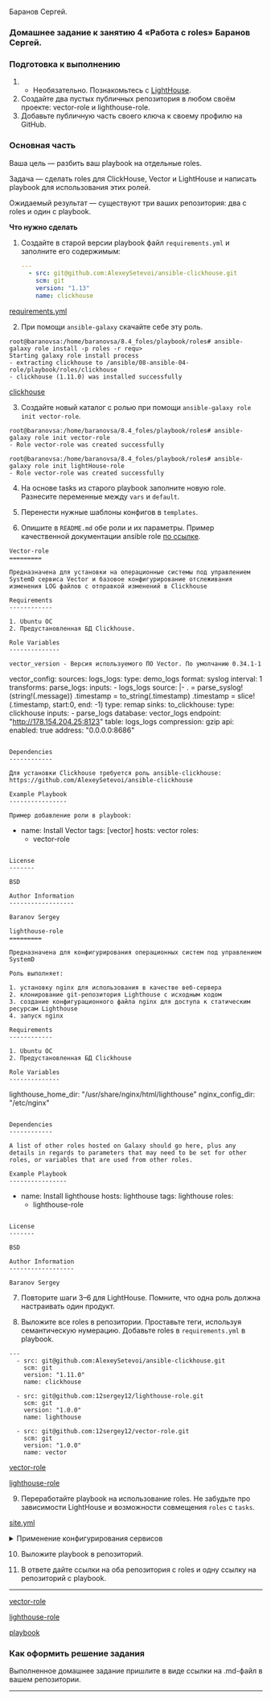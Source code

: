  Баранов Сергей.
### Домашнее задание к занятию 4 «Работа с roles» Баранов Сергей.

### Подготовка к выполнению

1. * Необязательно. Познакомьтесь с [LightHouse](https://youtu.be/ymlrNlaHzIY?t=929).
2. Создайте два пустых публичных репозитория в любом своём проекте: vector-role и lighthouse-role.
3. Добавьте публичную часть своего ключа к своему профилю на GitHub.

### Основная часть

Ваша цель — разбить ваш playbook на отдельные roles. 

Задача — сделать roles для ClickHouse, Vector и LightHouse и написать playbook для использования этих ролей. 

Ожидаемый результат — существуют три ваших репозитория: два с roles и один с playbook.

**Что нужно сделать**

1. Создайте в старой версии playbook файл `requirements.yml` и заполните его содержимым:

   ```yaml
   ---
     - src: git@github.com:AlexeySetevoi/ansible-clickhouse.git
       scm: git
       version: "1.13"
       name: clickhouse 
   ```
[requirements.yml](https://github.com/12sergey12/8.4_ansible_role/blob/main/playbook/requirements.yml)

2. При помощи `ansible-galaxy` скачайте себе эту роль.

```
root@baranovsa:/home/baranovsa/8.4_foles/playbook/roles# ansible-galaxy role install -p roles -r requ>
Starting galaxy role install process
- extracting clickhouse to /ansible/08-ansible-04-role/playbook/roles/clickhouse
- clickhouse (1.11.0) was installed successfully
```

[clickhouse](https://github.com/12sergey12/8.4_ansible_role/tree/main/playbook/roles/clickhouse)

3. Создайте новый каталог с ролью при помощи `ansible-galaxy role init vector-role`.

```
root@baranovsa:/home/baranovsa/8.4_foles/playbook/roles# ansible-galaxy role init vector-role
- Role vector-role was created successfully
```

```
root@baranovsa:/home/baranovsa/8.4_foles/playbook/roles# ansible-galaxy role init lightHouse-role
- Role vector-role was created successfully
```

4. На основе tasks из старого playbook заполните новую role. Разнесите переменные между `vars` и `default`. 

5. Перенести нужные шаблоны конфигов в `templates`.

6. Опишите в `README.md` обе роли и их параметры. Пример качественной документации ansible role [по ссылке](https://github.com/cloudalchemy/ansible-prometheus).

```
Vector-role
=========

Предназначена для установки на операционные системы под управлением SystemD сервиса Vector и базовое конфигурирование отслеживания изменения LOG файлов с отправкой изменений в Clickhouse

Requirements
------------

1. Ubuntu ОС
2. Предустановленная БД Clickhouse.

Role Variables
--------------

vector_version - Версия используемого ПО Vector. По умолчанию 0.34.1-1

```
vector_config:
  sources:
    logs_logs:
      type: demo_logs
      format: syslog
      interval: 1
  transforms:
    parse_logs:
      inputs:
        - logs_logs
      source: |-
        . = parse_syslog!(string!(.message))
        .timestamp = to_string(.timestamp)
        .timestamp = slice!(.timestamp, start:0, end: -1)
      type: remap
  sinks:
    to_clickhouse:
      type: clickhouse
      inputs:
        - parse_logs
      database: vector_logs
      endpoint: "http://178.154.204.25:8123"
      table: logs_logs
      compression: gzip
  api:
    enabled: true
    address: "0.0.0.0:8686"
```

Dependencies
------------

Для установки Clickhouse требуется роль ansible-clickhouse: https://github.com/AlexeySetevoi/ansible-clickhouse

Example Playbook
----------------

Пример добавление роли в playbook:

```
- name: Install Vector
  tags: [vector]
  hosts: vector
  roles:
    - vector-role
```

License
-------

BSD

Author Information
------------------

Baranov Sergey
```

```
lighthouse-role
=========

Предназначена для конфигурирования операционных систем под управлением SystemD

Роль выполняет:

1. установку nginx для использования в качестве веб-сервера
2. клонирование git-репозитория Lighthouse с исходным кодом
3. создание конфигурационного файла nginx для доступа к статическим ресурсам Lighthouse
4. запуск nginx

Requirements
------------

1. Ubuntu ОС
2. Предустановленная БД Clickhouse

Role Variables
--------------

```
lighthouse_home_dir: "/usr/share/nginx/html/lighthouse"
nginx_config_dir: "/etc/nginx"
```

Dependencies
------------

A list of other roles hosted on Galaxy should go here, plus any details in regards to parameters that may need to be set for other roles, or variables that are used from other roles.

Example Playbook
----------------

```
- name: Install lighthouse
  hosts: lighthouse
  tags: lighthouse
  roles:
    - lighthouse-role
```

License
-------

BSD

Author Information
------------------

Baranov Sergey
```

7. Повторите шаги 3–6 для LightHouse. Помните, что одна роль должна настраивать один продукт.

8. Выложите все roles в репозитории. Проставьте теги, используя семантическую нумерацию. Добавьте roles в `requirements.yml` в playbook.

```
---
  - src: git@github.com:AlexeySetevoi/ansible-clickhouse.git
    scm: git
    version: "1.11.0"
    name: clickhouse

  - src: git@github.com:12sergey12/lighthouse-role.git
    scm: git
    version: "1.0.0"
    name: lighthouse

  - src: git@github.com:12sergey12/vector-role.git
    scm: git
    version: "1.0.0"
    name: vector
```
[vector-role](https://github.com/12sergey12/vector-role)

[lighthouse-role](https://github.com/12sergey12/lighthouse-role)

9. Переработайте playbook на использование roles. Не забудьте про зависимости LightHouse и возможности совмещения `roles` с `tasks`.

[site.yml](https://github.com/12sergey12/8.4_ansible_role/blob/main/playbook/site.yml)

<details><summary>Применение конфигурирования сервисов</summary>

```
root@baranovsa:/home/baranovsa/8.4_foles/playbook# ansible-playbook -i ./inventory/prod.yml site.yml

PLAY [Ping] *********************************************************************************************

TASK [Gathering Facts] **********************************************************************************
ok: [clickhouse-01]
ok: [vector-01]
ok: [lighthouse-01]

TASK [Check availability servers] ***********************************************************************
ok: [clickhouse-01]
ok: [vector-01]
ok: [lighthouse-01]

PLAY [Install Vector] ***********************************************************************************

TASK [Gathering Facts] **********************************************************************************
ok: [vector-01]

TASK [vector-role : Get vector distrib] *****************************************************************
ok: [vector-01]

TASK [vector-role : Install vector package] *************************************************************
ok: [vector-01]

TASK [vector-role : Redefine vector config name] ********************************************************
ok: [vector-01]

TASK [vector-role : Create vector config] ***************************************************************
ok: [vector-01]

PLAY [Install lighthouse] *******************************************************************************

TASK [Gathering Facts] **********************************************************************************
ok: [lighthouse-01]

TASK [lighthouse-role : add repo nginx] *****************************************************************
changed: [lighthouse-01]

TASK [lighthouse-role : install nginx and git] **********************************************************
changed: [lighthouse-01]

TASK [lighthouse-role : Get lighthouse from git] ********************************************************
changed: [lighthouse-01]

TASK [lighthouse-role : Configure nginx from template] **************************************************
changed: [lighthouse-01]

RUNNING HANDLER [lighthouse-role : restarted nginx service] *********************************************
changed: [lighthouse-01]

PLAY [Install Clickhouse] *******************************************************************************

TASK [Gathering Facts] **********************************************************************************
ok: [clickhouse-01]

TASK [Get clickhouse distrib] ***************************************************************************
changed: [clickhouse-01] => (item=clickhouse-client)
changed: [clickhouse-01] => (item=clickhouse-server)
failed: [clickhouse-01] (item=clickhouse-common-static) => {"ansible_loop_var": "item", "changed": false, "dest": "./clickhouse-common-static-22.3.3.44.rpm", "elapsed": 0, "item": "clickhouse-common-static", "msg": "Request failed", "response": "HTTP Error 404: Not Found", "status_code": 404, "url": "https://packages.clickhouse.com/rpm/stable/clickhouse-common-static-22.3.3.44.noarch.rpm"}

TASK [Get clickhouse distrib] ***************************************************************************
changed: [clickhouse-01]

TASK [Install clickhouse packages] **********************************************************************
changed: [clickhouse-01]

TASK [Enable remote connections to clickhouse server] ***************************************************
changed: [clickhouse-01]

RUNNING HANDLER [Start clickhouse service] **************************************************************
changed: [clickhouse-01]

TASK [Create database] **********************************************************************************
changed: [clickhouse-01]

TASK [Create table] *************************************************************************************
changed: [clickhouse-01]

PLAY [Install Clickhouse] *******************************************************************************

TASK [Gathering Facts] **********************************************************************************
ok: [clickhouse-01]

TASK [clickhouse : Include OS Family Specific Variables] ************************************************
ok: [clickhouse-01]

TASK [clickhouse : include_tasks] ***********************************************************************
included: /home/baranovsa/8.4_foles/playbook/roles/clickhouse/tasks/precheck.yml for clickhouse-01

TASK [clickhouse : Requirements check | Checking sse4_2 support] ****************************************
ok: [clickhouse-01]

TASK [clickhouse : Requirements check | Not supported distribution && release] **************************
skipping: [clickhouse-01]

TASK [clickhouse : include_tasks] ***********************************************************************
included: /home/baranovsa/8.4_foles/playbook/roles/clickhouse/tasks/params.yml for clickhouse-01

TASK [clickhouse : Set clickhouse_service_enable] *******************************************************
ok: [clickhouse-01]

TASK [clickhouse : Set clickhouse_service_ensure] *******************************************************
ok: [clickhouse-01]

TASK [clickhouse : include_tasks] ***********************************************************************
included: /home/baranovsa/8.4_foles/playbook/roles/clickhouse/tasks/install/yum.yml for clickhouse-01

TASK [clickhouse : Install by YUM | Ensure clickhouse repo GPG key imported] ****************************
changed: [clickhouse-01]

TASK [clickhouse : Install by YUM | Ensure clickhouse repo installed] ***********************************
changed: [clickhouse-01]

TASK [clickhouse : Install by YUM | Ensure clickhouse package installed (latest)] ***********************
skipping: [clickhouse-01]

TASK [clickhouse : include_tasks] ***********************************************************************
included: /home/baranovsa/8.4_foles/playbook/roles/clickhouse/tasks/configure/sys.yml for clickhouse-01

TASK [clickhouse : Check clickhouse config, data and logs] **********************************************
ok: [clickhouse-01] => (item=/var/log/clickhouse-server)
changed: [clickhouse-01] => (item=/etc/clickhouse-server)
changed: [clickhouse-01] => (item=/var/lib/clickhouse/tmp/)
changed: [clickhouse-01] => (item=/var/lib/clickhouse/)

TASK [clickhouse : Config | Create config.d folder] *****************************************************
changed: [clickhouse-01]

TASK [clickhouse : Config | Create users.d folder] ******************************************************
changed: [clickhouse-01]

TASK [clickhouse : Config | Generate system config] *****************************************************
changed: [clickhouse-01]

TASK [clickhouse : Config | Generate users config] ******************************************************
changed: [clickhouse-01]

TASK [clickhouse : Config | Generate remote_servers config] *********************************************
skipping: [clickhouse-01]

TASK [clickhouse : Config | Generate macros config] *****************************************************
skipping: [clickhouse-01]

TASK [clickhouse : Config | Generate zookeeper servers config] ******************************************
skipping: [clickhouse-01]

TASK [clickhouse : Config | Fix interserver_http_port and intersever_https_port collision] **************
skipping: [clickhouse-01]

RUNNING HANDLER [clickhouse : Restart Clickhouse Service] ***********************************************
ok: [clickhouse-01]

TASK [clickhouse : include_tasks] ***********************************************************************
included: /home/baranovsa/8.4_foles/playbook/roles/clickhouse/tasks/service.yml for clickhouse-01

TASK [clickhouse : Ensure clickhouse-server.service is enabled: True and state: restarted] **************
changed: [clickhouse-01]

TASK [clickhouse : Wait for Clickhouse Server to Become Ready] ******************************************
ok: [clickhouse-01]

TASK [clickhouse : include_tasks] ***********************************************************************
included: /home/baranovsa/8.4_foles/playbook/roles/clickhouse/tasks/configure/db.yml for clickhouse-01

TASK [clickhouse : Set ClickHose Connection String] *****************************************************
ok: [clickhouse-01]

TASK [clickhouse : Gather list of existing databases] ***************************************************
ok: [clickhouse-01]

TASK [clickhouse : Config | Delete database config] *****************************************************

TASK [clickhouse : Config | Create database config] *****************************************************

TASK [clickhouse : include_tasks] ***********************************************************************
included: /home/baranovsa/8.4_foles/playbook/roles/clickhouse/tasks/configure/dict.yml for clickhouse-01

TASK [clickhouse : Config | Generate dictionary config] *************************************************
skipping: [clickhouse-01]

TASK [clickhouse : include_tasks] ***********************************************************************
skipping: [clickhouse-01]

PLAY RECAP **********************************************************************************************
clickhouse-01              : ok=33   changed=14   unreachable=0    failed=0    skipped=10   rescued=1    ignored=0   
lighthouse-01              : ok=8    changed=5    unreachable=0    failed=0    skipped=0    rescued=0    ignored=0   
vector-01                  : ok=7    changed=0    unreachable=0    failed=0    skipped=0    rescued=0    ignored=0   

root@baranovsa:/home/baranovsa/8.4_foles/playbook# 

```

</details>

10. Выложите playbook в репозиторий.

11. В ответе дайте ссылки на оба репозитория с roles и одну ссылку на репозиторий с playbook.

---

[vector-role](https://github.com/12sergey12/vector-role)

[lighthouse-role](https://github.com/12sergey12/lighthouse-role)

[playbook](https://github.com/12sergey12/8.4_ansible_role/tree/main/playbook)

### Как оформить решение задания

Выполненное домашнее задание пришлите в виде ссылки на .md-файл в вашем репозитории.

---

